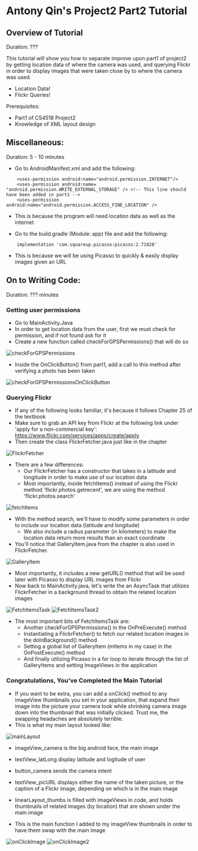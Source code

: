 
# Antony Qin's Project2 Part2 Tutorial
## Overview of Tutorial
Duration: ???

This tutorial will show you how to separate improve upon part1 of project2 by getting location data of where the camera was used, and querying Flickr in order to display images that were taken close by to where the camera was used.

* Location Data!
* Flickr Queries!

Prerequisites:

* Part1 of CS4518 Project2
* Knowledge of XML layout design

## Miscellaneous: 
Duration: 5 - 10 minutes
* Go to AndroidManifest.xml and add the following:
```
    <uses-permission android:name="android.permission.INTERNET"/>
    <uses-permission android:name= "android.permission.WRITE_EXTERNAL_STORAGE" /> <!-- This line should have been added in part1 -->
    <uses-permission android:name="android.permission.ACCESS_FINE_LOCATION" />
```
* This is because the program will need location data as well as the internet

* Go to the build.gradle (Module: app) file and add the following:
```
    implementation 'com.squareup.picasso:picasso:2.71828'
```
* This is because we will be using Picasso to quickly & easily display images given an URL

## On to Writing Code:
Duration: ??? minutes

### Getting user permissions
* Go to MainActivity.Java
* In order to get location data from the user, first we must check for permission, and if not found ask for it
* Create a new function called checkForGPSPermissions() that will do so

![checkForGPSPermissions](images/checkForGPSPermissions.jpg)

* Inside the OnClickButton() from part1, add a call to this method after verifying a photo has been taken

![checkForGPSPermissionsOnClickButton](images/checkForGPSPermissionsOnClickButton.jpg)

### Querying Flickr
* If any of the following looks familiar, it's because it follows Chapter 25 of the textbook
* Make sure to grab an API key from Flickr at the following link under 'apply for a non-commercial key': https://www.flickr.com/services/apps/create/apply
* Then create the class FlickrFetcher.java just like in the chapter

![FlickrFetcher](images/FlickrFetcher.jpg)

* There are a few differences:
    * Our FlickrFetcher has a constructor that takes in a latitude and longitude in order to make use of our location data
    * Most importantly, inside fetchItems() instead of using the Flickr method 'flickr.photos.getrecent', we are using the method 'flickr.photos.search'

![fetchItems](images/fetchItems.jpg)

* With the method search, we'll have to modify some parameters in order to include our location data (latitude and longitude)
    * We also include a radius parameter (in kilometers) to make the location data return more results than an exact coordinate
* You'll notice that GalleryItem.java from the chapter is also used in FlickrFetcher.

![GalleryItem](images/GalleryItem.jpg)

* Most importantly, it includes a new getURL() method that will be used later with Picasso to display URL images from Flickr
* Now back to MainActivity.java, let's write the an AsyncTask that utilizes FlickrFetcher in a background thread to obtain the related location images

![FetchItemsTask](images/FetchItemsTask.jpg)
![FetchItemsTask2](images/FetchItemsTask2.jpg)

* The most important bits of FetchItemsTask are:
    * Another checkForGPSPermissions() in the OnPreExecute() method
    * Instantiating a FlickrFetcher() to fetch our related location images in the doInBackground() method
    * Setting a global list of GalleryItem (mItems in my case) in the OnPostExecute() method
    * And finally utilizing Picasso in a for loop to iterate through the list of GalleryItems and setting ImageViews in the application
    
### Congratulations, You've Completed the Main Tutorial

* If you want to be extra, you can add a onClick() method to any imageView thumbnails you set in your application, that expand their image into the picture your camera took while shrinking camera image down into the thumbnail that was initially clicked. Trust me, the swapping headaches are absolutely terrible.
* This is what my main layout looked like:

![mainLayout](images/mainLayout.jpg)

* imageView_camera is the big android face, the main image
* textView_latLong display latitude and logitude of user
* button_camera sends the camera intent
* textView_picURL displays either the name of the taken picture, or the caption of a Flickr image, depending on which is in the main image
* linearLayout_thumbs is filled with imageViews in code, and holds thumbnails of related images (by location) that are shown under the main image

* This is the main function I added to my imageView thumbnails in order to have them swap with the main image

![onClickImage](images/onClickImage.jpg)
![onClickImage2](images/onClickImage2.jpg)









